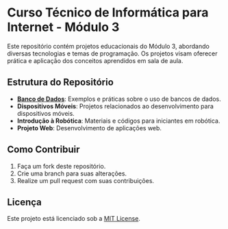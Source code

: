 # Curso Técnico de Informática para Internet - Módulo 3

Este repositório contém projetos educacionais do Módulo 3, abordando diversas tecnologias e temas de programação. Os projetos visam oferecer prática e aplicação dos conceitos aprendidos em sala de aula.

## Estrutura do Repositório

- <a href='./bancos_de_dados_2/cronograma.md' target='_blank'>**Banco de Dados**</a>: Exemplos e práticas sobre o uso de bancos de dados.
- **Dispositivos Móveis**: Projetos relacionados ao desenvolvimento para dispositivos móveis.
- **Introdução à Robótica**: Materiais e códigos para iniciantes em robótica.
- **Projeto Web**: Desenvolvimento de aplicações web.

## Como Contribuir

1. Faça um fork deste repositório.
2. Crie uma branch para suas alterações.
3. Realize um pull request com suas contribuições.

## Licença

Este projeto está licenciado sob a [MIT License](LICENSE).